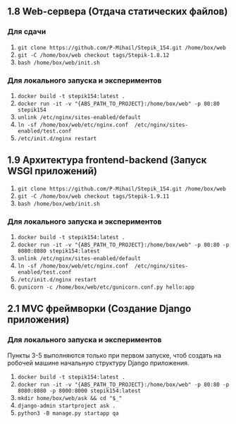 ## 1.8 Web-сервера (Отдача статических файлов)

### Для сдачи
1. `git clone https://github.com/P-Mihail/Stepik_154.git /home/box/web`
2. `git -C /home/box/web checkout tags/Stepik-1.8.12`
3. `bash /home/box/web/init.sh`

### Для локального запуска и экспериментов
1. `docker build -t stepik154:latest .`
2. `docker run -it -v "{ABS_PATH_TO_PROJECT}:/home/box/web" -p 80:80 stepik154`
3. `unlink /etc/nginx/sites-enabled/default`
4. `ln -sf /home/box/web/etc/nginx.conf  /etc/nginx/sites-enabled/test.conf`
5. `/etc/init.d/nginx restart`

## 1.9 Архитектура frontend-backend (Запуск WSGI приложений)

1. `git clone https://github.com/P-Mihail/Stepik_154.git /home/box/web`
2. `git -C /home/box/web checkout tags/Stepik-1.9.11`
3. `bash /home/box/web/init.sh`


### Для локального запуска и экспериментов
1. `docker build -t stepik154:latest .`
2. `docker run -it -v "{ABS_PATH_TO_PROJECT}:/home/box/web" -p 80:80 -p 8080:8080 stepik154:latest`
3. `unlink /etc/nginx/sites-enabled/default`
4. `ln -sf /home/box/web/etc/nginx.conf  /etc/nginx/sites-enabled/test.conf`
5. `/etc/init.d/nginx restart`
6. `gunicorn -c /home/box/web/etc/gunicorn.conf.py hello:app`


## 2.1 MVC фреймворки (Создание Django приложения)

### Для локального запуска и экспериментов
Пункты 3-5 выполняются только при первом запуске, чтоб создать на робочей машине начальную структуру Django приложения.
1. `docker build -t stepik154:latest .`
2. `docker run -it -v "{ABS_PATH_TO_PROJECT}:/home/box/web" -p 80:80 -p 8080:8080 -p 8000:8000 stepik154:latest`
3. `mkdir home/box/web/ask && cd "$_"`
4. `django-admin startproject ask .`
5. `python3 -B manage.py startapp qa`

